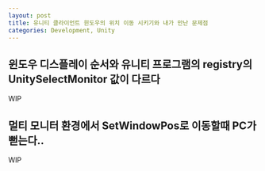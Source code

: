 ```yaml
---
layout: post
title: 유니티 클라이언트 윈도우의 위치 이동 시키기와 내가 만난 문제점
categories: Development, Unity
---
```


## 윈도우 디스플레이 순서와 유니티 프로그램의 registry의 UnitySelectMonitor 값이 다르다

WIP

## 멀티 모니터 환경에서 SetWindowPos로 이동할때 PC가 뻗는다..

WIP